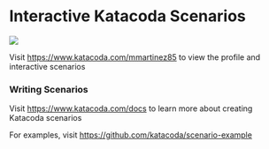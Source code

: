 # Interactive Katacoda Scenarios

[![](http://shields.katacoda.com/katacoda/mmartinez85/count.svg)](https://www.katacoda.com/mmartinez85 "Get your profile on Katacoda.com")

Visit https://www.katacoda.com/mmartinez85 to view the profile and interactive scenarios

### Writing Scenarios
Visit https://www.katacoda.com/docs to learn more about creating Katacoda scenarios

For examples, visit https://github.com/katacoda/scenario-example
